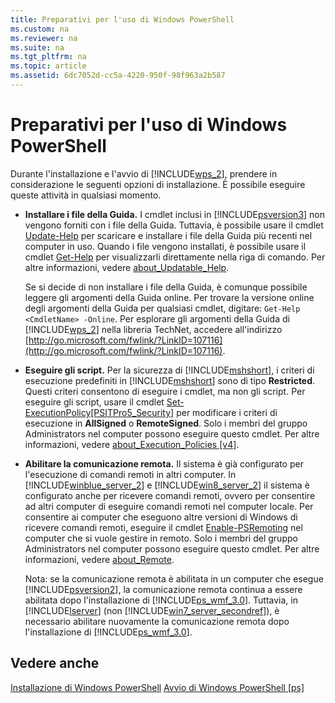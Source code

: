 ```yaml
---
title: Preparativi per l'uso di Windows PowerShell
ms.custom: na
ms.reviewer: na
ms.suite: na
ms.tgt_pltfrm: na
ms.topic: article
ms.assetid: 6dc7052d-cc5a-4220-950f-98f963a2b587
---
```

# Preparativi per l'uso di Windows PowerShell
Durante l'installazione e l'avvio di [!INCLUDE[wps_2](../Token/wps_2_md.md)], prendere in considerazione le seguenti opzioni di installazione. È possibile eseguire queste attività in qualsiasi momento.

-   **Installare i file della Guida.** I cmdlet inclusi in [!INCLUDE[psversion3](../Token/psversion3_md.md)] non vengono forniti con i file della Guida. Tuttavia, è possibile usare il cmdlet [Update-Help](https://technet.microsoft.com/en-us/library/93e1d870-ace6-432b-8778-8920291d7545) per scaricare e installare i file della Guida più recenti nel computer in uso. Quando i file vengono installati, è possibile usare il cmdlet [Get-Help](https://technet.microsoft.com/en-us/library/1f46eeb4-49d7-4bec-bb29-395d9b42f54a) per visualizzarli direttamente nella riga di comando. Per altre informazioni, vedere [about_Updatable_Help](https://technet.microsoft.com/en-us/library/10bba75c-f4ac-4ca1-bbf3-8f34dd521ffe).

    Se si decide di non installare i file della Guida, è comunque possibile leggere gli argomenti della Guida online. Per trovare la versione online degli argomenti della Guida per qualsiasi cmdlet, digitare: `Get-Help <CmdletName> -Online`. Per esplorare gli argomenti della Guida di [!INCLUDE[wps_2](../Token/wps_2_md.md)] nella libreria TechNet, accedere all'indirizzo [http://go.microsoft.com/fwlink/?LinkID=107116](http://go.microsoft.com/fwlink/?LinkID=107116).

-   **Eseguire gli script.** Per la sicurezza di [!INCLUDE[mshshort](../Token/mshshort_md.md)], i criteri di esecuzione predefiniti in [!INCLUDE[mshshort](../Token/mshshort_md.md)] sono di tipo **Restricted**. Questi criteri consentono di eseguire i cmdlet, ma non gli script. Per eseguire gli script, usare il cmdlet [Set-ExecutionPolicy[PSITPro5_Security]](https://technet.microsoft.com/en-us/library/5690a0e1-495b-4e63-8280-65ead7bf01ab) per modificare i criteri di esecuzione in **AllSigned** o **RemoteSigned**. Solo i membri del gruppo Administrators nel computer possono eseguire questo cmdlet. Per altre informazioni, vedere [about_Execution_Policies [v4]](https://technet.microsoft.com/en-us/library/347708dc-1515-4d74-978b-8334603472e6).

-   **Abilitare la comunicazione remota.** Il sistema è già configurato per l'esecuzione di comandi remoti in altri computer. In [!INCLUDE[winblue_server_2](../Token/winblue_server_2_md.md)] e [!INCLUDE[win8_server_2](../Token/win8_server_2_md.md)] il sistema è configurato anche per ricevere comandi remoti, ovvero per consentire ad altri computer di eseguire comandi remoti nel computer locale. Per consentire ai computer che eseguono altre versioni di Windows di ricevere comandi remoti, eseguire il cmdlet [Enable-PSRemoting](https://technet.microsoft.com/en-us/library/19437c28-33b8-4ac1-9113-8439cc8beffb) nel computer che si vuole gestire in remoto. Solo i membri del gruppo Administrators nel computer possono eseguire questo cmdlet. Per altre informazioni, vedere [about_Remote](https://technet.microsoft.com/en-us/library/9b4a5c87-9162-4adf-bdfe-fbc80b9b8970).

    Nota: se la comunicazione remota è abilitata in un computer che esegue [!INCLUDE[psversion2](../Token/psversion2_md.md)], la comunicazione remota continua a essere abilitata dopo l'installazione di [!INCLUDE[ps_wmf_3.0](../Token/ps_wmf_3.0_md.md)]. Tuttavia, in [!INCLUDE[lserver](../Token/lserver_md.md)] (non [!INCLUDE[win7_server_secondref](../Token/win7_server_secondref_md.md)]), è necessario abilitare nuovamente la comunicazione remota dopo l'installazione di [!INCLUDE[ps_wmf_3.0](../Token/ps_wmf_3.0_md.md)].

## Vedere anche
[Installazione di Windows PowerShell](../Topic/Installing-Windows-PowerShell.md)
[Avvio di Windows PowerShell [ps]](https://technet.microsoft.com/en-us/library/8ec8c2d7-8e7c-4722-a3d2-498fe5739a8e)



<!--HONumber=Apr16_HO2-->


